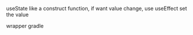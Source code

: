 useState like a construct function, if want value change, use useEffect set the value

wrapper gradle 